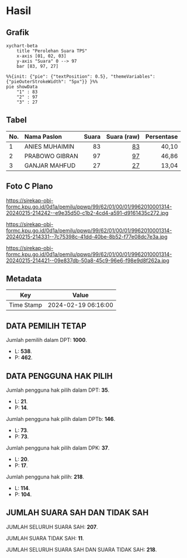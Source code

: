 # Hasil

## Grafik

```mermaid
xychart-beta
    title "Perolehan Suara TPS"
    x-axis [01, 02, 03]
    y-axis "Suara" 0 --> 97
    bar [83, 97, 27]
```

```mermaid
%%{init: {"pie": {"textPosition": 0.5}, "themeVariables": {"pieOuterStrokeWidth": "5px"}} }%%
pie showData
    "1" : 83
    "2" : 97
    "3" : 27
```

## Tabel

| No. | Nama Paslon    | Suara | Suara (raw) | Persentase |
|:--- |:-------------- | -----:| -----------:| ----------:|
| 1   | ANIES MUHAIMIN | 83    | [83][p-1]   | 40,10      |
| 2   | PRABOWO GIBRAN | 97    | [97][p-2]   | 46,86      |
| 3   | GANJAR MAHFUD  | 27    | [27][p-3]   | 13,04      |


[p-1]: https://github.com/gigit-pemilu/pemilu-2024-99-luar-negeri/blob/main/pilpres/hitung-suara/sub/99-luar-negeri/sub/62-kuala-lumpur-malaysia/sub/01-kuala-lumpur-malaysia/sub/0001-kuala-lumpur-malaysia/sub/314-tps-001/sub/paslon-1.txt
[p-2]: https://github.com/gigit-pemilu/pemilu-2024-99-luar-negeri/blob/main/pilpres/hitung-suara/sub/99-luar-negeri/sub/62-kuala-lumpur-malaysia/sub/01-kuala-lumpur-malaysia/sub/0001-kuala-lumpur-malaysia/sub/314-tps-001/sub/paslon-2.txt
[p-3]: https://github.com/gigit-pemilu/pemilu-2024-99-luar-negeri/blob/main/pilpres/hitung-suara/sub/99-luar-negeri/sub/62-kuala-lumpur-malaysia/sub/01-kuala-lumpur-malaysia/sub/0001-kuala-lumpur-malaysia/sub/314-tps-001/sub/paslon-3.txt

## Foto C Plano

https://sirekap-obj-formc.kpu.go.id/0d1a/pemilu/ppwp/99/62/01/00/01/9962010001314-20240215-214242--e9e35d50-c1b2-4cd4-a591-d9161435c272.jpg

https://sirekap-obj-formc.kpu.go.id/0d1a/pemilu/ppwp/99/62/01/00/01/9962010001314-20240215-214331--7c75398c-41dd-40be-8b52-f77e08dc7e3a.jpg

https://sirekap-obj-formc.kpu.go.id/0d1a/pemilu/ppwp/99/62/01/00/01/9962010001314-20240215-214421--09e837db-50a8-45c9-96e6-f98e9d8f262a.jpg


## Metadata

| Key        | Value               |
| ---------- | ------------------- |
| Time Stamp | 2024-02-19 06:16:00 |


## DATA PEMILIH TETAP

Jumlah pemilih dalam DPT: **1000**.
 * L: **538**.
 * P: **462**.

## DATA PENGGUNA HAK PILIH

Jumlah pengguna hak pilih dalam DPT: **35**.
 * L: **21**.
 * P: **14**.

Jumlah pengguna hak pilih dalam DPTb: **146**.
 * L: **73**.
 * P: **73**.

Jumlah pengguna hak pilih dalam DPK: **37**.
 * L: **20**.
 * P: **17**.

Jumlah pengguna hak pilih: **218**.
 * L: **114**.
 * P: **104**.

## JUMLAH SUARA SAH DAN TIDAK SAH

JUMLAH SELURUH SUARA SAH: **207**.

JUMLAH SUARA TIDAK SAH: **11**.

JUMLAH SELURUH SUARA SAH DAN SUARA TIDAK SAH: **218**.


